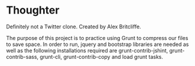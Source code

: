 
# Thoughter

Definitely not a Twitter clone.  Created by Alex Britcliffe.  

The purpose of this project is to practice using Grunt to compress our files to save space.  In order to run, jquery and bootstrap libraries are needed as well as the following installations required are grunt-contrib-jshint, grunt-contrib-sass, grunt-cli, grunt-contrib-copy and load grunt tasks.  
